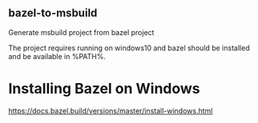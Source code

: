 bazel-to-msbuild
----------------

Generate msbuild project from bazel project

The project requires running on windows10 and bazel should be installed and be available in %PATH%.

# Installing Bazel on Windows
https://docs.bazel.build/versions/master/install-windows.html
